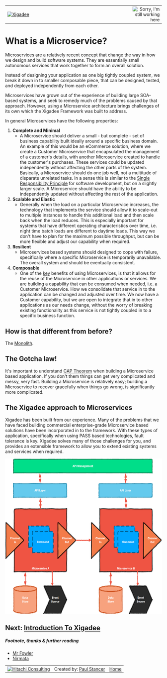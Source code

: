 <table>
<tr>
<td width="80%"><a href="../../../README.md"><img src="../../../docs/X2a.png" alt="Xigadee"></a></td>
<td width = "*" align="right"><img src="../../../docs/smallWIP.jpg" alt="Sorry, I'm still working here" height="100"></td>
</tr>
</table>

# What is a Microservice?

Microservices are a relatively recent concept that change the way in how we design and build software systems. 
They are essentially small autonomous services that work together to form an overall solution.

Instead of designing your application as one big tightly coupled system, we break it down in to smaller composable piece, 
that can be designed, tested, and deployed independently from each other. 

Microservices have grown out of the experience of building large SOA-based systems, and seek to remedy much of the problems caused by that approach.
However, using a Microservice architecture brings challenges of its own which the Xigadee Framework was built to address.

In general Microservices have the following properties:

1. **Complete and Minimal**
	- A Microservice should deliver a small - but complete - set of business capability built ideally around a specific business domain. 
	An example of this would be an eCommerce solution, where we create a Customer Microservice that encapsulated the management of a customer's details, 
    with another Microservice created to handle the customer's purchases. These services could be updated independently without affecting the other parts of the system.
	Basically, a Microservice should do one job well, not a multitude of disparate unrelated tasks. In a sense this is similar to the [Single Responsibility Principle](https://en.wikipedia.org/wiki/Single_responsibility_principle) for software development, but on a slightly larger scale.
	A Microservice should have the ability to be independently updated without affecting the rest of the application.	
2. **Scalable and Elastic**
	- Generally when the load on a particular Microservice increases, 
    the technology that implements the service should allow it to scale-out to multiple instances to handle this additional load and then scale back when the load reduces. 
    This is especially important for systems that have different operating characteristics over time, 
    i.e. night time batch loads are different to daytime loads. 
    This way we don't have to plan for the maximum possible throughput, but can be more flexible and adjust our capability when required.
3. **Resilient**
	- Microservices based systems should designed to cope with failure, specifically where a specific Microservice is temporarily unavailable. 
    The overall system and should be eventually consistent. 
4. **Composable**
	- One of the [key](https://en.wikipedia.org/wiki/Composability) benefits of using Microservices, is that it allows for the reuse of the Microservice in other applications or services. 
    We are building a capability that can be consumed when needed, i.e. a Customer Microservice. How we consolidate that service in to the application can be changed and adjusted over time. We now have a Customer capability, but we are open to integrate that in to other applications as our needs change, without the worry of breaking existing functionality as this service is not tightly coupled in to a specific business function.

## How is that different from before?

The [Monolith](https://en.wikipedia.org/wiki/Monolithic_application).

## The Gotcha law!

It's important to understand [CAP Theorem](https://en.wikipedia.org/wiki/CAP_theorem) when building a Microservice based application. If you don't them things can get very complicated and messy, very fast. Building a Microservice is relatively easy; building a Microservice to recover gracefully when things go wrong, is significantly more complicated. 

## The Xigadee approach to Microservices

Xigadee has been built from our experience. Many of the problems that we have faced building commercial enterprise-grade Microservice based solutions have been incorporated in to the framework. With these types of application, specifically when using PASS based technologies, fault tolerance is key. Xigadee solves many of those challenges for you, and provides an extensible framework to allow you to extend existing systems and services when required.

<img src="Images/Microservice.png" alt="Message Flow" height="500"/>

## Next: [Introduction To Xigadee](Introduction.md)

##### Footnote, thanks & further reading

 - [Mr Fowler](https://martinfowler.com/articles/microservices.html)
 - [Nirmata](http://www.nirmata.com/2015/02/microservices-five-architectural-constraints/)

<table><tr> 
<td><a href="http://www.hitachiconsulting.com"><img src="../../../docs/hitachi.png" alt="Hitachi Consulting" height="50"/></a></td> 
<td>Created by: <a href="http://github.com/paulstancer">Paul Stancer</a></td>
  <td><a href="../../../README.md">Home</a></td>
</tr></table>
